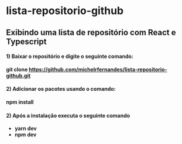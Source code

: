 # lista-repositorio-github
 __Exibindo uma lista de repositório com React e Typescript__
---
 #### 1) Baixar o repositório e digite o seguinte comando: 
 __git clone https://github.com/michelrfernandes/lista-repositorio-github.git__
 
 #### 2) Adicionar os pacotes usando o comando: 
 __npm install__

 #### 2) Após a instalação executa o seguinte comando
 * __yarn dev__
 * __npm dev__
